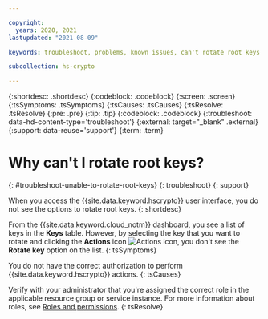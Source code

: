 ```yaml
---

copyright:
  years: 2020, 2021
lastupdated: "2021-08-09"

keywords: troubleshoot, problems, known issues, can't rotate root keys

subcollection: hs-crypto

---
```


{:shortdesc: .shortdesc}
{:codeblock: .codeblock}
{:screen: .screen}
{:tsSymptoms: .tsSymptoms}
{:tsCauses: .tsCauses}
{:tsResolve: .tsResolve}
{:pre: .pre}
{:tip: .tip}
{:codeblock: .codeblock}
{:troubleshoot: data-hd-content-type='troubleshoot'}
{:external: target="_blank" .external}
{:support: data-reuse='support'}
{:term: .term}

# Why can't I rotate root keys?
{: #troubleshoot-unable-to-rotate-root-keys}
{: troubleshoot}
{: support}

When you access the {{site.data.keyword.hscrypto}} user interface, you do not see the options to rotate root keys.
{: shortdesc}

From the {{site.data.keyword.cloud_notm}} dashboard, you see a list of keys in the **Keys** table. However, by selecting the key that you want to rotate and clicking the **Actions** icon ![Actions icon](../icons/action-menu-icon.svg "Actions"), you don't see the **Rotate key** option on the list.
{: tsSymptoms}

You do not have the correct authorization to perform {{site.data.keyword.hscrypto}} actions.
{: tsCauses}

Verify with your administrator that you're assigned the correct role in the applicable resource group or service instance. For more information about roles, see [Roles and permissions](/docs/hs-crypto?topic=hs-crypto-manage-access#roles).
{: tsResolve}
